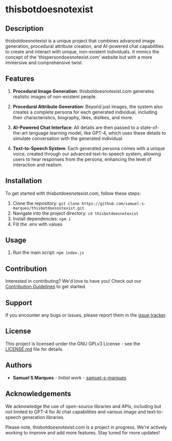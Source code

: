 # thisbotdoesnotexist

## Description

thisbotdoesnotexist is a unique project that combines advanced image generation, procedural attribute creation, and AI-powered chat capabilities to create and interact with unique, non-existent individuals. It mimics the concept of the 'thispersondoesnotexist.com' website but with a more immersive and comprehensive twist.

## Features

1. **Procedural Image Generation**: thisbotdoesnotexist.com generates realistic images of non-existent people. 

2. **Procedural Attribute Generation**: Beyond just images, the system also creates a complete persona for each generated individual, including their characteristics, biography, likes, dislikes, and more.

3. **AI-Powered Chat Interface**: All details are then passed to a state-of-the-art language learning model, like GPT-4, which uses these details to simulate conversation with the generated individual.

4. **Text-to-Speech System**: Each generated persona comes with a unique voice, created through our advanced text-to-speech system, allowing users to hear responses from the persona, enhancing the level of interaction and realism.

## Installation

To get started with thisbotdoesnotexist.com, follow these steps:

1. Clone the repository: `git clone https://github.com/samuel-s-marques/thisbotdoesnotexist.git`
2. Navigate into the project directory: `cd thisbotdoesnotexist`
3. Install dependencies: `npm i`
4. Fill the .env with values

## Usage

1. Run the main script: `npm index.js`

## Contribution

Interested in contributing? We'd love to have you! Check out our [Contribution Guidelines](CONTRIBUTING.md) to get started.

## Support

If you encounter any bugs or issues, please report them in the [issue tracker](https://github.com/samuel-s-marques/thisbotdoesnotexist/issues).

## License

This project is licensed under the GNU GPLv3 License - see the [LICENSE.md](LICENSE.md) file for details.

## Authors

* **Samuel S Marques** - *Initial work* - [samuel-s-marques](https://github.com/samuel-s-marques)

## Acknowledgements

We acknowledge the use of open-source libraries and APIs, including but not limited to GPT-4 for AI chat capabilities and various image and text-to-speech generation libraries.

Please note, thisbotdoesnotexist.com is a project in progress. We're actively working to improve and add more features. Stay tuned for more updates!
